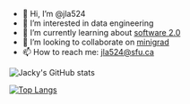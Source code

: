 - 👋 Hi, I’m @jla524
- 👀 I’m interested in data engineering
- 🌱 I’m currently learning about [software 2.0][1]
- 💞️ I’m looking to collaborate on [minigrad][2]
- 📫 How to reach me: jla524@sfu.ca

![Jacky's GitHub stats][3]

[![Top Langs][4]][5]


[1]: https://karpathy.medium.com/software-2-0-a64152b37c35
[2]: https://github.com/jla524/minigrad
[3]: https://github-readme-stats.vercel.app/api?username=jla524&count_private=true
[4]: https://github-readme-stats.vercel.app/api/top-langs/?username=jla524&langs_count=6&layout=compact&hide=jupyter%20notebook
[5]: https://github.com/jla524/github-readme-stats
